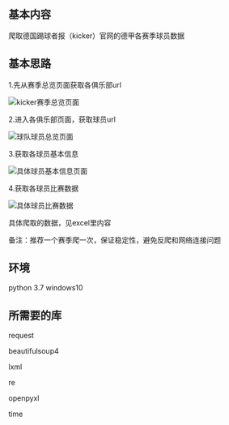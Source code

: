 ## 基本内容

爬取德国踢球者报（kicker）官网的德甲各赛季球员数据

## 基本思路
1.先从赛季总览页面获取各俱乐部url

![kicker赛季总览页面](https://github.com/AllesGutehang/python-spider-kicker-footballplayer-data/blob/master/%E8%B5%9B%E5%AD%A3%E6%80%BB%E8%A7%88%E9%A1%B5%E9%9D%A2.jpg)

2.进入各俱乐部页面，获取球员url

![球队球员总览页面](https://github.com/AllesGutehang/python-spider-kicker-footballplayer-data/blob/master/%E7%90%83%E9%98%9F%E7%90%83%E5%91%98%E6%80%BB%E8%A7%88%E9%A1%B5%E9%9D%A2.jpg)

3.获取各球员基本信息

![具体球员基本信息页面](https://github.com/AllesGutehang/python-spider-kicker-footballplayer-data/blob/master/%E5%85%B7%E4%BD%93%E7%90%83%E5%91%98%E4%BF%A1%E6%81%AF%E9%A1%B5%E9%9D%A2.jpg)

4.获取各球员比赛数据

![具体球员比赛数据](https://github.com/AllesGutehang/python-spider-kicker-footballplayer-data/blob/master/%E5%85%B7%E4%BD%93%E7%90%83%E5%91%98%E6%AF%94%E8%B5%9B%E6%95%B0%E6%8D%AE%E9%A1%B5%E9%9D%A2.jpg)

具体爬取的数据，见excel里内容

备注：推荐一个赛季爬一次，保证稳定性，避免反爬和网络连接问题
## 环境
python 3.7  windows10

## 所需要的库
request

beautifulsoup4

lxml

re

openpyxl

time

